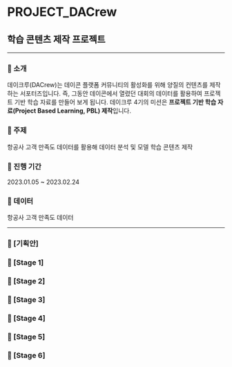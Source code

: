 # PROJECT_DACrew
## 학습 콘텐츠 제작 프로젝트
  
  
---
  
  
### :star2: 소개
데이크루(DACrew)는 데이콘 플랫폼 커뮤니티의 활성화를 위해 양질의 컨텐츠를 제작하는 서포터즈입니다. 즉, 그동안 데이콘에서 열렸던 대회의 데이터를 활용하여 프로젝트 기반 학습 자료를 만들어 보게 됩니다.
데이크루 4기의 미션은 **프로젝트 기반 학습 자료(Project Based Learning, PBL) 제작**입니다.


### :star2: 주제
항공사 고객 만족도 데이터를 활용해 데이터 분석 및 모델 학습 콘텐츠 제작


### :star2: 진행 기간
2023.01.05 ~ 2023.02.24

### :star2: 데이터
항공사 고객 만족도 데이터

  
---


### :star2: [기획안]

### :star2: [Stage 1]

### :star2: [Stage 2]

### :star2: [Stage 3]

### :star2: [Stage 4]

### :star2: [Stage 5]

### :star2: [Stage 6]
